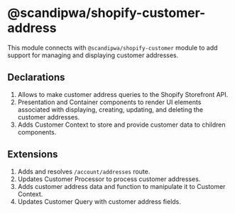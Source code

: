 # @scandipwa/shopify-customer-address

This module connects with `@scandipwa/shopify-customer` module to add support for managing and displaying customer addresses.

## Declarations
1. Allows to make customer address queries to the Shopify Storefront API.
2. Presentation and Container components to render UI elements associated with displaying, creating, updating, and deleting the customer addresses.
3. Adds Customer Context to store and provide customer data to children components.

## Extensions
1. Adds and resolves `/account/addresses` route.
2. Updates Customer Processor to process customer addresses.
3. Adds customer address data and function to manipulate it to Customer Context.
4. Updates Customer Query with customer address fields.
